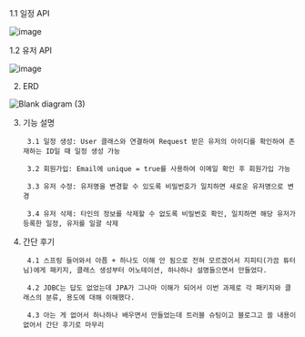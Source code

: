 1.1 일정 API

![image](https://github.com/user-attachments/assets/44435798-f9e7-49f5-a866-a05756291917)


1.2 유저 API

![image](https://github.com/user-attachments/assets/61d33536-6e6b-4dc4-8a4d-ca440ac3bfcf)



2. ERD

![Blank diagram (3)](https://github.com/user-attachments/assets/dc6518c2-441e-4ece-a2bf-3cc93aad9e8e)



3. 기능 설명

        3.1 일정 생성: User 클래스와 연결하여 Request 받은 유저의 아이디를 확인하여 존재하는 ID일 때 일정 생성 가능
   
        3.2 회원가입: Email에 unique = true를 사용하여 이메일 확인 후 회원가입 가능
  
        3.3 유저 수정: 유저명을 변경할 수 있도록 비밀번호가 일치하면 새로운 유저명으로 변경

        3.4 유저 삭제: 타인의 정보를 삭제할 수 없도록 비밀번호 확인, 일치하면 해당 유저가 등록한 일정, 유저를 일괄 삭제



5. 간단 후기

        4.1 스프링 들어와서 아픔 + 하나도 이해 안 됨으로 전혀 모르겠어서 지피티(가끔 튜터님)에게 패키지, 클래스 생성부터 어노테이션, 하나하나 설명들으면서 만들었다.

        4.2 JDBC는 답도 없었는데 JPA가 그나마 이해가 되어서 이번 과제로 각 패키지와 클래스의 분류, 용도에 대해 이해했다.

        4.3 아는 게 없어서 하나하나 배우면서 만들었는데 트러블 슈팅이고 블로그고 쓸 내용이 없어서 간단 후기로 마무리
